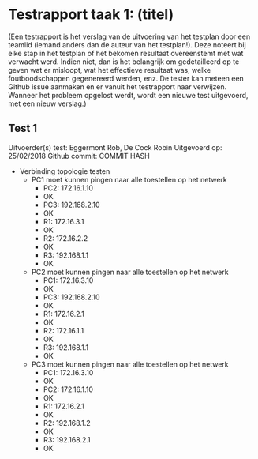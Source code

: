 # Testrapport taak 1: (titel)

(Een testrapport is het verslag van de uitvoering van het testplan door een teamlid (iemand anders dan de auteur van het testplan!). Deze noteert bij elke stap in het testplan of het bekomen resultaat overeenstemt met wat verwacht werd. Indien niet, dan is het belangrijk om gedetailleerd op te geven wat er misloopt, wat het effectieve resultaat was, welke foutboodschappen gegenereerd werden, enz. De tester kan meteen een Github issue aanmaken en er vanuit het testrapport naar verwijzen. Wanneer het probleem opgelost werdt, wordt een nieuwe test uitgevoerd, met een nieuw verslag.)

## Test 1

Uitvoerder(s) test: Eggermont Rob, De Cock Robin
Uitgevoerd op: 25/02/2018
Github commit:  COMMIT HASH

*  Verbinding topologie testen
    * PC1 moet kunnen pingen naar alle toestellen op het netwerk
       * PC2: 172.16.1.10
        * OK
       * PC3: 192.168.2.10
        * OK
       * R1: 172.16.3.1
        * OK
       * R2: 172.16.2.2
        * OK
       * R3: 192.168.1.1
        * OK
    * PC2 moet kunnen pingen naar alle toestellen op het netwerk
       * PC1: 172.16.3.10
        * OK
       * PC3: 192.168.2.10
        * OK
       * R1: 172.16.2.1
        * OK
       * R2: 172.16.1.1
        * OK
       * R3: 192.168.1.1
        * OK
    * PC3 moet kunnen pingen naar alle toestellen op het netwerk
       * PC1: 172.16.3.10
        * OK
       * PC2: 172.16.1.10
        * OK
       * R1: 172.16.2.1
        * OK
       * R2: 192.168.1.2
        * OK
       * R3: 192.168.2.1
        * OK
    
